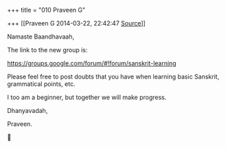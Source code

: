 +++
title = "010 Praveen G"

+++
[[Praveen G	2014-03-22, 22:42:47 [Source](https://groups.google.com/g/samskrita/c/I0PT2C3GvCA)]]



Namaste Baandhavaah,

  

The link to the new group is:

  

<https://groups.google.com/forum/#!forum/sanskrit-learning>  

  

Please feel free to post doubts that you have when learning basic Sanskrit, grammatical points, etc.

I too am a beginner, but together we will make progress.

  

Dhanyavadah,

  

Praveen.



